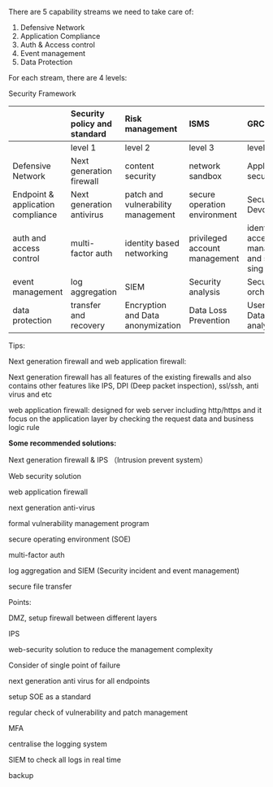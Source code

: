 There are 5 capability streams we need to take care of:

1. Defensive Network
2. Application Compliance
3. Auth & Access control
4. Event management
5. Data Protection

For each stream, there are 4 levels:

Security Framework

|  | Security policy and standard | Risk management | ISMS | GRC |
| :--- | :--- | :--- | :--- | :--- |
|  | level 1 | level 2 | level 3 | level 4 |
| Defensive Network | Next generation firewall | content security | network sandbox | Application security |
| Endpoint & application compliance | Next generation antivirus | patch and vulnerability management | secure operation environment | Secure Devops |
| auth and access control | multi-factor auth | identity based networking | privileged account management | identity access management and single sing on |
| event management | log aggregation | SIEM | Security analysis | Security orchestration |
| data protection | transfer and recovery | Encryption and Data anonymization | Data Loss Prevention | User and Data analysis |

Tips:

Next generation firewall and web application firewall:

Next generation firewall has all features of the existing firewalls and also contains other features like IPS, DPI \(Deep packet inspection\), ssl/ssh, anti virus and etc

web application firewall: designed for web server including http/https and it focus on the application layer by checking the request data and business logic rule

**Some recommended solutions:**

Next generation firewall & IPS （Intrusion prevent system）

Web security solution

web application firewall

next generation anti-virus

formal vulnerability management program

secure operating environment \(SOE\)

multi-factor auth

log aggregation and SIEM \(Security incident and event management\)

secure file transfer



Points:

DMZ, setup firewall between different layers 

IPS

web-security solution to reduce the management complexity

Consider of single point of failure

next generation anti virus for all endpoints

setup SOE as a standard

regular check of vulnerability and patch management 

MFA

centralise the logging system

SIEM to check all logs in real time

backup




